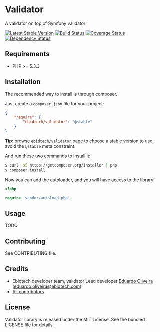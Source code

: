# Validator #

A validator on top of Symfony validator

[![Latest Stable Version](https://poser.pugx.org/ebidtech/validator/v/stable.png)](https://packagist.org/packages/ebidtech/validator)
 [![Build Status](https://travis-ci.org/ebidtech/validator.png?branch=master)](https://travis-ci.org/ebidtech/validator) [![Coverage Status](https://coveralls.io/repos/ebidtech/validator/badge.png?branch=master)](https://coveralls.io/r/ebidtech/validator?branch=master) [![Dependency Status](https://www.versioneye.com/user/projects/52da5c4cec137510bf000380/badge.png)](https://www.versioneye.com/user/projects/52da5c4cec137510bf000380)

## Requirements ##

* PHP >= 5.3.3

## Installation ##

The recommended way to install is through composer.

Just create a `composer.json` file for your project:

``` json
{
    "require": {
        "ebidtech/validator": "@stable"
    }
}
```

**Tip:** browse [`ebidtech/validator`](https://packagist.org/packages/ebidtech/validator) page to choose a stable version to use, avoid the `@stable` meta constraint.

And run these two commands to install it:

```bash
$ curl -sS https://getcomposer.org/installer | php
$ composer install
```

Now you can add the autoloader, and you will have access to the library:

```php
<?php

require 'vendor/autoload.php';
```

## Usage ##

TODO

## Contributing ##

See CONTRIBUTING file.

## Credits ##

* Ebidtech developer team, validator Lead developer [Eduardo Oliveira](https://github.com/entering) (eduardo.oliveira@ebidtech.com).
* [All contributors](https://github.com/ebidtech/validator/contributors)

## License ##

Validator library is released under the MIT License. See the bundled LICENSE file for details.

